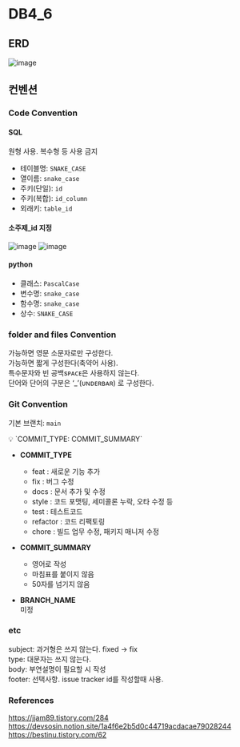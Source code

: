 # DB4_6
## ERD
![image](https://github.com/sesac-2023/DB4_6/assets/124233972/a1a1edee-bac6-4c80-b6b7-94978937b639)

## 컨벤션
### Code Convention

#### SQL
원형 사용. 복수형 등 사용 금지  

- 테이블명: `SNAKE_CASE`
- 열이름: `snake_case`
- 주키(단일): `id`
- 주키(복합): `id_column`
- 외래키: `table_id`
  
#### 소주제_id 지정
![image](https://github.com/sesac-2023/DB4_6/assets/124233972/457eada9-35a8-4666-84f3-9d03eac45696)
![image](https://github.com/sesac-2023/DB4_6/assets/124233972/9dd35c72-9e28-4e5d-a618-ba8547828f76)

#### python
- 클래스: `PascalCase`
- 변수명: `snake_case`
- 함수명: `snake_case`
- 상수: `SNAKE_CASE`

### folder and files Convention
가능하면 영문 소문자로만 구성한다.  
가능하면 짧게 구성한다(축약어 사용).  
특수문자와 빈 공백sᴘᴀᴄᴇ은 사용하지 않는다.  
단어와 단어의 구분은 ‘_’(ᴜɴᴅᴇʀʙᴀʀ) 로 구성한다.  

### Git Convention

기본 브랜치: `main`

<aside>
💡 `COMMIT_TYPE: COMMIT_SUMMARY`

</aside>

- **COMMIT_TYPE**
    - feat : 새로운 기능 추가
    - fix : 버그 수정
    - docs : 문서 추가 및 수정
    - style : 코드 포맷팅, 세미콜론 누락, 오타 수정 등
    - test : 테스트코드
    - refactor : 코드 리팩토링
    - chore : 빌드 업무 수정, 패키지 매니저 수정
- **COMMIT_SUMMARY**
    - 영어로 작성
    - 마침표를 붙이지 않음
    - 50자를 넘기지 않음

- **BRANCH_NAME**  
미정  
  
### etc
subject: 과거형은 쓰지 않는다. fixed -> fix  
type: 대문자는 쓰지 않는다.  
body: 부연설명이 필요할 시 작성  
footer: 선택사항. issue tracker id를 작성할때 사용.  

### References
https://jjam89.tistory.com/284  
https://devsosin.notion.site/1a4f6e2b5d0c44719acdacae79028244  
https://bestinu.tistory.com/62  
